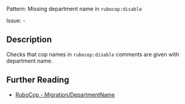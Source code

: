 Pattern: Missing department name in `rubocop:disable`

Issue: -

## Description

Checks that cop names in `rubocop:disable` comments are given with department name.

## Further Reading

* [RuboCop - Migration/DepartmentName](https://rubocop.readthedocs.io/en/latest/cops_migration/#migrationdepartmentname)